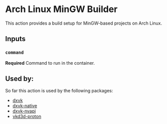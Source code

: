 # Arch Linux MinGW Builder

This action provides a build setup for MinGW-based projects on Arch Linux.

## Inputs

### `command`

**Required** Command to run in the container.

## Used by:

So far this action is used by the following packages:

 * [dxvk](https://github.com/doitsujin/dxvk)
 * [dxvk-native](https://github.com/Joshua-Ashton/dxvk-native)
 * [dxvk-nvapi](https://github.com/jp7677/dxvk-nvapi)
 * [vkd3d-proton](https://github.com/HansKristian-Work/vkd3d-proton)

